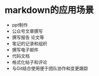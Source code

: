 # markdown的应用场景

- ppt制作
- 公众号文章撰写
- 撰写报告 论文等
- 笔记的记录和组织
- 撰写电子邮件
- 代码文档
- 格式化帖子和评论
- 与Git结合使用便于团队协作和变更跟踪